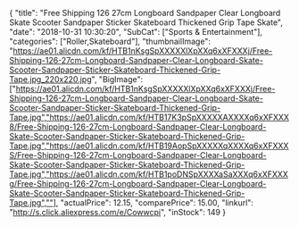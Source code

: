 {
	"title": "Free Shipping 126 27cm Longboard Sandpaper Clear Longboard Skate Scooter Sandpaper Sticker Skateboard Thickened Grip Tape Skate",
	"date": "2018-10-31 10:30:20",
	"SubCat": ["Sports & Entertainment"],
	"categories": ["Roller,Skateboard"],
	"thumbnailImage": "https://ae01.alicdn.com/kf/HTB1nKsgSpXXXXXlXpXXq6xXFXXXj/Free-Shipping-126-27cm-Longboard-Sandpaper-Clear-Longboard-Skate-Scooter-Sandpaper-Sticker-Skateboard-Thickened-Grip-Tape.jpg_220x220.jpg",
	"BigImage": ["https://ae01.alicdn.com/kf/HTB1nKsgSpXXXXXlXpXXq6xXFXXXj/Free-Shipping-126-27cm-Longboard-Sandpaper-Clear-Longboard-Skate-Scooter-Sandpaper-Sticker-Skateboard-Thickened-Grip-Tape.jpg","https://ae01.alicdn.com/kf/HTB17K3pSpXXXXXAXXXXq6xXFXXX8/Free-Shipping-126-27cm-Longboard-Sandpaper-Clear-Longboard-Skate-Scooter-Sandpaper-Sticker-Skateboard-Thickened-Grip-Tape.jpg","https://ae01.alicdn.com/kf/HTB19AopSpXXXXXqXXXXq6xXFXXXS/Free-Shipping-126-27cm-Longboard-Sandpaper-Clear-Longboard-Skate-Scooter-Sandpaper-Sticker-Skateboard-Thickened-Grip-Tape.jpg","https://ae01.alicdn.com/kf/HTB1poDNSpXXXXaSaXXXq6xXFXXXg/Free-Shipping-126-27cm-Longboard-Sandpaper-Clear-Longboard-Skate-Scooter-Sandpaper-Sticker-Skateboard-Thickened-Grip-Tape.jpg",""],
	"actualPrice": 12.15,
	"comparePrice": 15.00,
	"linkurl": "http://s.click.aliexpress.com/e/Cowwcpi",
	"inStock": 149
}
